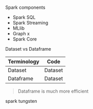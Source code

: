 Spark components

+ Spark SQL
+ Spark Streaming
+ MLlib
+ Graph x
+ Spark Core

Dataset vs Dataframe

| Terminology | Code         |
|-------------|--------------|
| Dataset     | Dataset<Car> |
| Dataframe   | Dataset<Row> |


> Dataframe is much more efficient

spark tungsten
